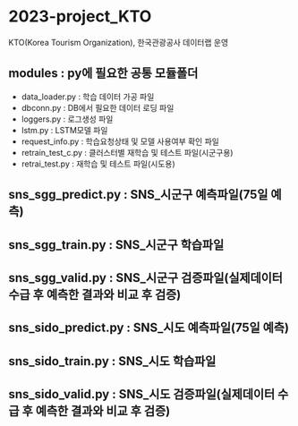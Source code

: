# 2023-project_KTO
KTO(Korea Tourism Organization), 한국관광공사 데이터랩 운영

## modules : py에 필요한 공통 모듈폴더
   - data_loader.py : 학습 데이터 가공 파일
   - dbconn.py : DB에서 필요한 데이터 로딩 파일
   - loggers.py : 로그생성 파일
   - lstm.py : LSTM모델 파일
   - request_info.py : 학습요청상태 및 모델 사용여부 확인 파일
   - retrain_test_c.py : 클러스터별 재학습 및 테스트 파일(시군구용)
   - retrai_test.py : 재학습 및 테스트 파일(시도용)
## sns_sgg_predict.py : SNS_시군구 예측파일(75일 예측)
## sns_sgg_train.py : SNS_시군구 학습파일
## sns_sgg_valid.py : SNS_시군구 검증파일(실제데이터 수급 후 예측한 결과와 비교 후 검증)
## sns_sido_predict.py : SNS_시도 예측파일(75일 예측)
## sns_sido_train.py : SNS_시도 학습파일
## sns_sido_valid.py : SNS_시도 검증파일(실제데이터 수급 후 예측한 결과와 비교 후 검증)

